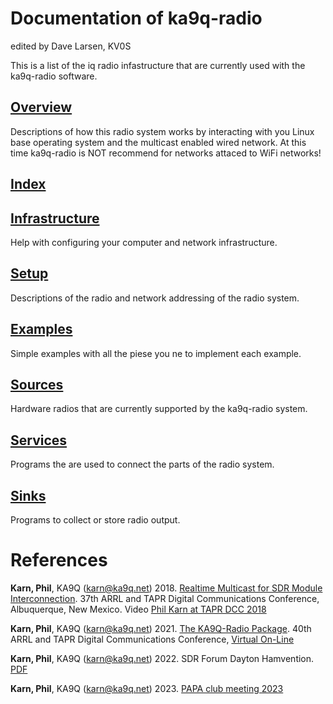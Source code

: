 
# Documentation of ka9q-radio

edited by Dave Larsen, KV0S


This is a list of the iq radio infastructure that are currently used with the ka9q-radio software.

## [Overview](/ka9q-radio-document.md)

Descriptions of how this radio system works by interacting with you Linux base operating system and the multicast enabled wired network.  At this time ka9q-radio is NOT recommend for networks attaced to WiFi networks!

## [Index](/ka9q-radio-index.md)

## [Infrastructure](/ka9q-radio-infrastructure.md)

Help with configuring your computer and network infrastructure.

## [Setup](/ka9q-radio-setup.md)

Descriptions of the radio and network addressing of the radio system.

## [Examples](/ka9q-radio-examples.md)

Simple examples with all the piese you ne to implement each example.

## [Sources](/ka9q-radio-sources.md)

Hardware radios that are currently supported by the ka9q-radio system.

## [Services](/ka9q-radio-services.md)

Programs the are used to connect the parts of the radio system.

## [Sinks](/ka9q-radio-sinks.md)

Programs to collect or store radio output.




# References


**Karn, Phil**, KA9Q (karn@ka9q.net) 2018. [Realtime Multicast for SDR Module Interconnection](https://tapr.org/40th-annual-arrl-and-tapr-digital-communications-conference/). 37th ARRL and TAPR Digital Communications Conference, Albuquerque, New Mexico. Video [Phil Karn at TAPR DCC 2018](https://youtu.be/D1LYLDGknOY)

**Karn, Phil**, KA9Q (karn@ka9q.net) 2021. [The KA9Q-Radio Package](https://www.youtube.com/watch?v=VrMoNnctrqo&t=13s). 40th ARRL and TAPR Digital Communications Conference, [Virtual On-Line](https://youtu.be/kVY3E3e--_I?t=15080)

**Karn, Phil**, KA9Q (karn@ka9q.net) 2022.  SDR Forum Dayton Hamvention. [PDF](https://files.tapr.org/meetings/DCC_2018/DCC2018-KA9Q-Multicast4SDR-Interconnect.pdf)

**Karn, Phil**, KA9Q (karn@ka9q.net) 2023.  [PAPA club meeting 2023](https://youtu.be/7nhBFSGby2o)



